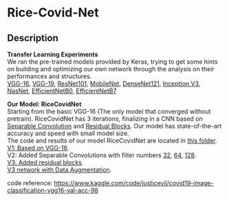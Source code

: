 # Rice-Covid-Net
## Description
**Transfer Learning Experiments**   
We ran the pre-trained models provided by Keras, trying to get some hints on building and optimizing our own network through the analysis on their performances and structures.  
[VGG-16](https://github.com/Rice-COMP576-2022/Rice-Covid-Net/blob/main/VGG16.ipynb), [VGG-19](https://github.com/Rice-COMP576-2022/Rice-Covid-Net/blob/main/VGG19.ipynb), [ResNet101](https://github.com/Rice-COMP576-2022/Rice-Covid-Net/blob/main/ResNet101.ipynb), [MobileNet](https://github.com/Rice-COMP576-2022/Rice-Covid-Net/blob/main/MobileNet.ipynb), [DenseNet121](https://github.com/Rice-COMP576-2022/Rice-Covid-Net/blob/main/DenseNet121.ipynb), [Inception V3](https://github.com/Rice-COMP576-2022/Rice-Covid-Net/blob/main/Inception%20V3.ipynb), [NasNet](https://github.com/Rice-COMP576-2022/Rice-Covid-Net/blob/main/nasnet.ipynb), [EfficientNetB0](https://github.com/Rice-COMP576-2022/Rice-Covid-Net/blob/main/CovidNet-EfficientNetB0.ipynb), [EfficientNetB7](https://github.com/Rice-COMP576-2022/Rice-Covid-Net/blob/main/CovidNet-EfficientNetB7.ipynb)

**Our Model: RiceCovidNet**    
Starting from the basic VGG-16 (The only model that converged without pretrain). RiceCovidNet has 3 iterations, finalizing in a CNN based on [Separable Convolution]() and [Residual Blocks](). Our model has state-of-the-art accuracy and speed with small model size.   
The code and results of our model RiceCovidNet are located in [this folder](https://github.com/Rice-COMP576-2022/Rice-Covid-Net/tree/main/CovidNet).  
[V1: Based on VGG-16](https://github.com/Rice-COMP576-2022/Rice-Covid-Net/blob/main/CovidNet/CovidNet-VGG16.ipynb).  
V2: Added Separable Convolutions with filter numbers [32](https://github.com/Rice-COMP576-2022/Rice-Covid-Net/blob/main/CovidNet/CovidNet-Separable32.ipynb), [64](https://github.com/Rice-COMP576-2022/Rice-Covid-Net/blob/main/CovidNet/CovidNet-Separable64/CovidNet-Separable64.ipynb), [128](https://github.com/Rice-COMP576-2022/Rice-Covid-Net/blob/main/CovidNet/CovidNet-Separable128/CovidNet-SeparableConv128.ipynb).  
[V3: Added residual blocks](https://github.com/Rice-COMP576-2022/Rice-Covid-Net/blob/main/CovidNet/CovidNet-Res-Sep256/CovidNet-Res-Sep256.ipynb).   
[V3 network with Data Augmentation](https://github.com/Rice-COMP576-2022/Rice-Covid-Net/blob/main/CovidNet/CovidNet-Res-Sep256/CovidNet-Res-Sep256-With-data-augmentation.ipynb).  

code reference: 
https://www.kaggle.com/code/justicevil/covid19-image-classification-vgg16-val-acc-98


